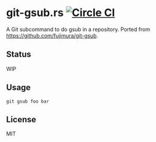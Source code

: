 # git-gsub.rs [![Circle CI](https://img.shields.io/circleci/project/banyan/git-gsub.rs.svg)](https://circleci.com/gh/banyan/git-gsub.rs)

A Git subcommand to do gsub in a repository.
Ported from https://github.com/fujimura/git-gsub.

## Status

WIP

## Usage

```
git gsub foo bar
```

## License

MIT
